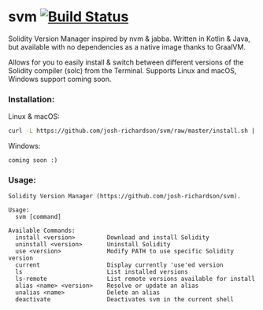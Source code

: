 # svm [![Build Status](https://travis-ci.org/josh-richardson/svm.svg?branch=master)](https://travis-ci.org/josh-richardson/svm)

Solidity Version Manager inspired by nvm & jabba. Written in Kotlin & Java, but available with no dependencies as a native image thanks to GraalVM.

Allows for you to easily install & switch between different versions of the Solidity compiler (solc) from the Terminal. Supports Linux and macOS, Windows support coming soon.

### Installation:
Linux & macOS:
```bash
curl -L https://github.com/josh-richardson/svm/raw/master/install.sh | bash && source ~/.svm/svm.sh
```

Windows:
```
coming soon :)
```


### Usage:
```
Solidity Version Manager (https://github.com/josh-richardson/svm).

Usage:
  svm [command]

Available Commands:
  install <version>         Download and install Solidity
  uninstall <version>       Uninstall Solidity
  use <version>             Modify PATH to use specific Solidity version
  current                   Display currently 'use'ed version
  ls                        List installed versions
  ls-remote                 List remote versions available for install
  alias <name> <version>    Resolve or update an alias
  unalias <name>            Delete an alias
  deactivate                Deactivates svm in the current shell
```